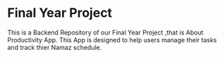 # Final Year Project 

This is a Backend Repository of our Final Year Project ,that is About Productivity App. This App is designed to help users manage their tasks and track thier Namaz schedule.

